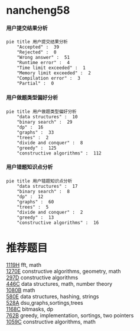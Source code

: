 # nancheng58

<!-- tabs:start -->



#### **用户提交结果分析**

```mermaid
pie title 用户提交结果分析
    "Accepted" :  39
    "Rejected" :  0
    "Wrong answer" :  51
    "Runtime error" :  4
    "Time limit exceeded" :  1
    "Memory limit exceeded" :  2
    "Compilation error" :  3
    "Partial" :  0
```

#### **用户做题类型偏好分析**

```mermaid
pie title 用户做题类型偏好分析
    "data structures" :  10
    "binary search" :  29
    "dp" :  16
    "graphs" :  33
    "trees" :  2
    "divide and conquer" :  8
    "greedy" :  125
    "constructive algorithms" :  112
```
#### **用户错题知识点分析**

```mermaid
pie title 用户错题知识点分析
    "data structures" :  17
    "binary search" :  8
    "dp" :  12
    "graphs" :  60
    "trees" :  5
    "divide and conquer" :  2
    "greedy" :  13
    "constructive algorithms" :  16
```



<!-- tabs:end -->
# 推荐题目
[1119H](https://codeforces.com/contest/1119/problem/H)		fft,
                        math		  
[1270E](https://codeforces.com/contest/1270/problem/E)		constructive algorithms,
                        geometry,
                        math		  
[297D](https://codeforces.com/contest/297/problem/D)		constructive algorithms		  
[446C](https://codeforces.com/contest/446/problem/C)		data structures,
                        math,
                        number theory		  
[1080B](https://codeforces.com/contest/1080/problem/B)		math		  
[580E](https://codeforces.com/contest/580/problem/E)		data structures,
                        hashing,
                        strings		  
[528A](https://codeforces.com/contest/528/problem/A)		dsu,graphs,sortings,trees		  
[1168C](https://codeforces.com/contest/1168/problem/C)		bitmasks,
                        dp		  
[762B](https://codeforces.com/contest/762/problem/B)		greedy,
                        implementation,
                        sortings,
                        two pointers		  
[1059C](https://codeforces.com/contest/1059/problem/C)		constructive algorithms,
                        math		  
